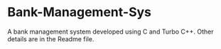 # Bank-Management-Sys
A bank management system developed using C and Turbo C++. Other details are in the Readme file.

